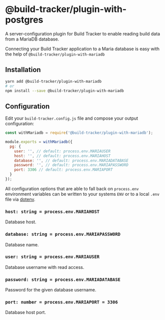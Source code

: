 # @build-tracker/plugin-with-postgres

A server-configuration plugin for Build Tracker to enable reading build data from a MariaDB database.

Connecting your Build Tracker application to a Maria database is easy with the help of `@build-tracker/plugin-with-mariadb`

## Installation

```sh
yarn add @build-tracker/plugin-with-mariadb
# or
npm install --save @build-tracker/plugin-with-mariadb
```

## Configuration

Edit your `build-tracker.config.js` file and compose your output configuration:

```js
const withMariadb = require('@build-tracker/plugin-with-mariadb');

module.exports = withMariadb({
  pg: {
    user: '', // default: process.env.MARIAUSER
    host: '', // default: process.env.MARIAHOST
    database: '', // default: process.env.MARIADATABASE
    password: '', // default: process.env.MARIAPASSWORD
    port: 3306 // default: process.env.MARIAPORT
  }
});
```

All configuration options that are able to fall back on `process.env` environment variables can be written to your systems `ENV` or to a local `.env` file via [dotenv](https://github.com/motdotla/dotenv#readme).

### `host: string = process.env.MARIAHOST`

Database host.

### `database: string = process.env.MARIAPASSWORD`

Database name.

### `user: string = process.env.MARIAUSER`

Database username with read access.

### `password: string = process.env.MARIADATABASE`

Password for the given database username.

### `port: number = process.env.MARIAPORT = 3306`

Database host port.
